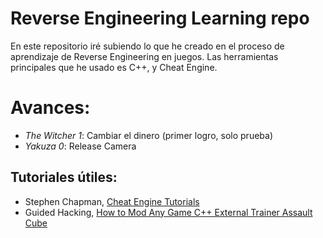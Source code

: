 # Reverse Engineering Learning repo

En este repositorio iré subiendo lo que he creado en el proceso de aprendizaje de Reverse Engineering en juegos.
Las herramientas principales que he usado es C++, y Cheat Engine.

# Avances:
* *The Witcher 1*: Cambiar el dinero (primer logro, solo prueba)
* *Yakuza 0*: Release Camera

## Tutoriales útiles:
* Stephen Chapman, [Cheat Engine Tutorials](https://www.youtube.com/playlist?list=PLNffuWEygffbbT9Vz-Y1NXQxv2m6mrmHr)
* Guided Hacking, [How to Mod Any Game C++ External Trainer Assault Cube](https://www.youtube.com/watch?v=wiX5LmdD5yk)